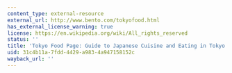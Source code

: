 ```yaml
---
content_type: external-resource
external_url: http://www.bento.com/tokyofood.html
has_external_license_warning: true
license: https://en.wikipedia.org/wiki/All_rights_reserved
status: ''
title: 'Tokyo Food Page: Guide to Japanese Cuisine and Eating in Tokyo'
uid: 31c4b11a-7fdd-4429-a983-4a947158152c
wayback_url: ''
---
```

